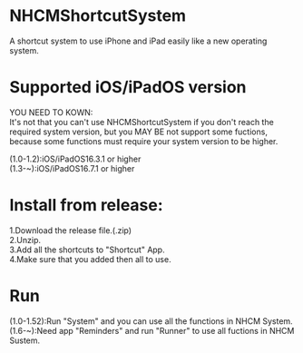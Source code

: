 # NHCMShortcutSystem
A shortcut system to use iPhone and iPad easily like a new operating system.  
# Supported iOS/iPadOS version  
YOU NEED TO KOWN:  
It's not that you can't use NHCMShortcutSystem if you don't reach the required system version, but you MAY BE not support some fuctions, because some functions must require your system version to be higher.  
  
(1.0-1.2):iOS/iPadOS16.3.1 or higher  
(1.3-~):iOS/iPadOS16.7.1 or higher  
# Install from release:
1.Download the release file.(.zip)  
2.Unzip.  
3.Add all the shortcuts to "Shortcut" App.  
4.Make sure that you added then all to use.  
# Run  
(1.0-1.52):Run "System" and you can use all the functions in NHCM System.  
(1.6-~):Need app "Reminders" and run "Runner" to use all fuctions in NHCM Sustem.